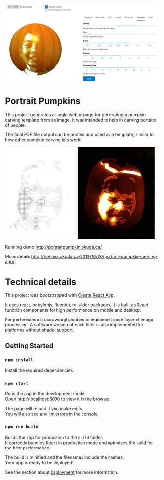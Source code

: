 ![Header Image](images/readme_header.jpg)

# Portrait Pumpkins

This project generates a single web ui page for generating a pumpkin carving template from an image. It was intended to help in carving portaits of people.

The final PDF file output can be printed and used as a template, similar to how other pumpkin carving kits work.

![Sample Pattern](images/example_pattern.jpg)
![Sample Pumpkin](images/example_pumpkin.jpg)

Running demo http://portraitpumpkin.okuda.ca/

More details http://notions.okuda.ca/2019/10/26/portrait-pumpkin-carving-app/

# Technical details

This project was bootstrapped with [Create React App](https://github.com/facebook/create-react-app).

It uses react, babylonjs, fluentui, rc-slider packages. It is built as React function components for high performance on mobile and desktop.

For performance it uses webgl shaders to implement each layer of image processing. A software version of each filter is also implemented for platforms without shader support.

## Getting Started

### `npm install`

Install the required dependencies

### `npm start`

Runs the app in the development mode.<br>
Open [http://localhost:3000](http://localhost:3000) to view it in the browser.

The page will reload if you make edits.<br>
You will also see any lint errors in the console.

### `npm run build`

Builds the app for production to the `build` folder.<br>
It correctly bundles React in production mode and optimizes the build for the best performance.

The build is minified and the filenames include the hashes.<br>
Your app is ready to be deployed!

See the section about [deployment](https://facebook.github.io/create-react-app/docs/deployment) for more information.
